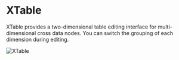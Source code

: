# XTable

XTable provides a two-dimensional table editing interface for multi-dimensional cross data nodes. You can switch the grouping of each dimension during editing.

![XTable](https://github.com/hotjk/XTable/blob/master/xTable.gif)